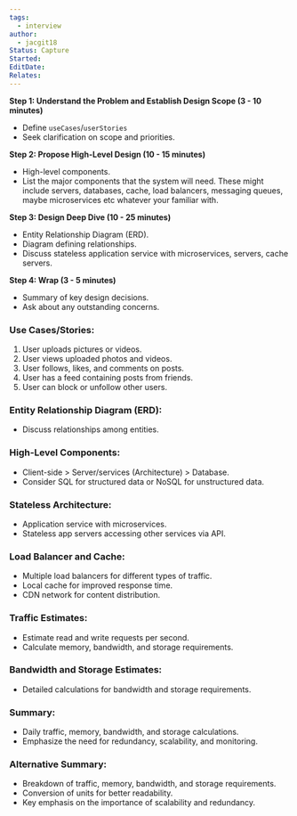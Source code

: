 ```yaml
---
tags:
  - interview
author:
  - jacgit18
Status: Capture
Started: 
EditDate: 
Relates:
---
```

**Step 1: Understand the Problem and Establish Design Scope (3 - 10 minutes)**
- Define `useCases`/`userStories`
- Seek clarification on scope and priorities.

**Step 2: Propose High-Level Design (10 - 15 minutes)**
- High-level components.
- List the major components that the system will need. These might include servers, databases, cache, load balancers, messaging queues, maybe microservices etc whatever your familiar with.

**Step 3: Design Deep Dive (10 - 25 minutes)**
- Entity Relationship Diagram (ERD).
- Diagram defining relationships.
- Discuss stateless application service with microservices, servers, cache servers.

**Step 4: Wrap (3 - 5 minutes)**
- Summary of key design decisions.
- Ask about any outstanding concerns.

### Use Cases/Stories:

1. User uploads pictures or videos.
2. User views uploaded photos and videos.
3. User follows, likes, and comments on posts.
4. User has a feed containing posts from friends.
5. User can block or unfollow other users.

### Entity Relationship Diagram (ERD):

- Discuss relationships among entities.

### High-Level Components:

- Client-side > Server/services (Architecture) > Database.
- Consider SQL for structured data or NoSQL for unstructured data.

### Stateless Architecture:

- Application service with microservices.
- Stateless app servers accessing other services via API.

### Load Balancer and Cache:

- Multiple load balancers for different types of traffic.
- Local cache for improved response time.
- CDN network for content distribution.

### Traffic Estimates:

- Estimate read and write requests per second.
- Calculate memory, bandwidth, and storage requirements.

### Bandwidth and Storage Estimates:

- Detailed calculations for bandwidth and storage requirements.

### Summary:

- Daily traffic, memory, bandwidth, and storage calculations.
- Emphasize the need for redundancy, scalability, and monitoring.
  
### Alternative Summary:

- Breakdown of traffic, memory, bandwidth, and storage requirements.
- Conversion of units for better readability.
- Key emphasis on the importance of scalability and redundancy.